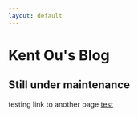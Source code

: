 ```yaml
---
layout: default
---
```


# Kent Ou's Blog

## Still under maintenance

testing link to another page [test]('./posts/test_post')
